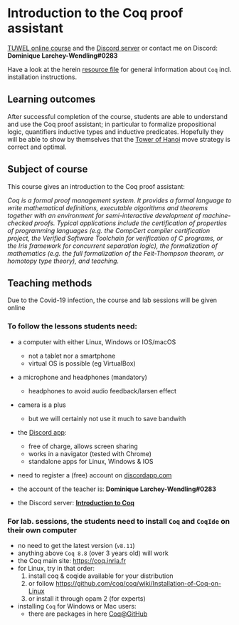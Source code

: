 # Introduction to the Coq proof assistant
[TUWEL online course](https://tiss.tuwien.ac.at/course/courseDetails.xhtml?dswid=3076&dsrid=195&courseNr=192098&semester=2020S)  and the [Discord server](https://discord.gg/DEJ8Ce) or contact me on Discord: **Dominique Larchey-Wendling#0283**

Have a look at the herein [resource file](resources.md) for general information about `Coq` incl. installation instructions.

## Learning outcomes

After successful completion of the course, students are able to understand 
and use the Coq proof assistant; in particular to formalize propositional logic, 
quantifiers inductive types and inductive predicates. Hopefully they will be able
to show by themselves that the [Tower of Hanoi](https://en.wikipedia.org/wiki/Tower_of_Hanoi)
move strategy is correct and optimal.

## Subject of course

This course gives an introduction to the Coq proof assistant:

_Coq is a formal proof management system. It provides a formal language to write mathematical definitions, executable algorithms and theorems together with an environment for semi-interactive development of machine-checked proofs. Typical applications include the certification of properties of programming languages (e.g. the CompCert compiler certification project, the Verified Software Toolchain for verification of C programs, or the Iris framework for concurrent separation logic), the formalization of mathematics (e.g. the full formalization of the Feit-Thompson theorem, or homotopy type theory), and teaching._

## Teaching methods

Due to the Covid-19 infection, the course and lab sessions will be given online

### To follow the lessons students need:

- a computer with either Linux, Windows or IOS/macOS
  * not a tablet nor a smartphone
  * virtual OS is possible (eg VirtualBox)
- a microphone and headphones (mandatory)
  * headphones to avoid audio feedback/larsen effect
- camera is a plus
  * but we will certainly not use it much to save bandwith

- the [Discord app](https://discordapp.com):
  * free of charge, allows screen sharing
  * works in a navigator (tested with Chrome)
  * standalone apps for Linux, Windows & IOS
- need to register a (free) account on [discordapp.com](https://discordapp.com)
- the account of the teacher is: **Dominique Larchey-Wendling#0283**
- the Discord server: [**Introduction to Coq**](https://discord.gg/PgFSYE)

### For lab. sessions, the students need to install `Coq` and `CoqIde` on their own computer
- no need to get the latest version (`v8.11`)
- anything above `Coq 8.8` (over 3 years old) will work
- the Coq main site: https://coq.inria.fr
- for Linux, try in that order:
  1. install coq & coqide available for your distribution
  2. or follow https://github.com/coq/coq/wiki/Installation-of-Coq-on-Linux
  3. or install it through opam 2 (for experts)
- installing `Coq` for Windows or Mac users:
  - there are packages in here [Coq@GitHub](https://github.com/coq/coq/releases/tag/V8.11.0)
